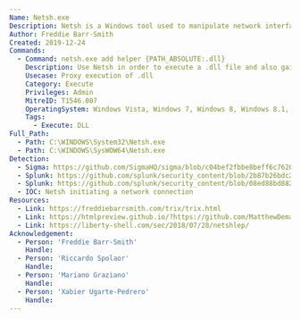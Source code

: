 ```yaml
---
Name: Netsh.exe
Description: Netsh is a Windows tool used to manipulate network interface settings.
Author: Freddie Barr-Smith
Created: 2019-12-24
Commands:
  - Command: netsh.exe add helper {PATH_ABSOLUTE:.dll}
    Description: Use Netsh in order to execute a .dll file and also gain persistence, every time the netsh command is called
    Usecase: Proxy execution of .dll
    Category: Execute
    Privileges: Admin
    MitreID: T1546.007
    OperatingSystem: Windows Vista, Windows 7, Windows 8, Windows 8.1, Windows 10, Windows 11
    Tags:
      - Execute: DLL
Full_Path:
  - Path: C:\WINDOWS\System32\Netsh.exe
  - Path: C:\WINDOWS\SysWOW64\Netsh.exe
Detection:
  - Sigma: https://github.com/SigmaHQ/sigma/blob/c04bef2fbbe8beff6c7620d5d7ea6872dbe7acba/rules/windows/process_creation/proc_creation_win_netsh_helper_dll_persistence.yml
  - Splunk: https://github.com/splunk/security_content/blob/2b87b26bdc2a84b65b1355ffbd5174bdbdb1879c/detections/endpoint/processes_launching_netsh.yml
  - Splunk: https://github.com/splunk/security_content/blob/08ed88bd88259c03c771c30170d2934ed0a8f878/detections/deprecated/processes_created_by_netsh.yml
  - IOC: Netsh initiating a network connection
Resources:
  - Link: https://freddiebarrsmith.com/trix/trix.html
  - Link: https://htmlpreview.github.io/?https://github.com/MatthewDemaske/blogbackup/blob/master/netshell.html
  - Link: https://liberty-shell.com/sec/2018/07/28/netshlep/
Acknowledgement:
  - Person: 'Freddie Barr-Smith'
    Handle:
  - Person: 'Riccardo Spolaor'
    Handle:
  - Person: 'Mariano Graziano'
    Handle:
  - Person: 'Xabier Ugarte-Pedrero'
    Handle:
---
```

